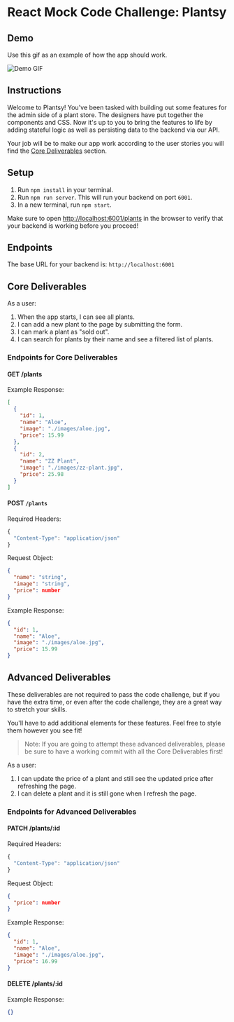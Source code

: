 # React Mock Code Challenge: Plantsy

## Demo

Use this gif as an example of how the app should work.

![Demo GIF](https://raw.githubusercontent.com/learn-co-curriculum/react-hooks-mock-code-challenge-plantshop/master/demo.gif)

## Instructions

Welcome to Plantsy! You've been tasked with building out some features for the
admin side of a plant store. The designers have put together the components and
CSS. Now it's up to you to bring the features to life by adding stateful logic
as well as persisting data to the backend via our API.

Your job will be to make our app work according to the user stories you will
find the [Core Deliverables](#Core-Deliverables) section.

## Setup

1. Run `npm install` in your terminal.
2. Run `npm run server`. This will run your backend on port `6001`.
3. In a new terminal, run `npm start`.

Make sure to open [http://localhost:6001/plants](http://localhost:6001/plants)
in the browser to verify that your backend is working before you proceed!

## Endpoints

The base URL for your backend is: `http://localhost:6001`

## Core Deliverables

As a user:

1. When the app starts, I can see all plants.
2. I can add a new plant to the page by submitting the form.
3. I can mark a plant as "sold out".
4. I can search for plants by their name and see a filtered list of plants.

### Endpoints for Core Deliverables

#### GET /plants

Example Response:

```json
[
  {
    "id": 1,
    "name": "Aloe",
    "image": "./images/aloe.jpg",
    "price": 15.99
  },
  {
    "id": 2,
    "name": "ZZ Plant",
    "image": "./images/zz-plant.jpg",
    "price": 25.98
  }
]
```

#### POST `/plants`

Required Headers:

```js
{
  "Content-Type": "application/json"
}
```

Request Object:

```json
{
  "name": "string",
  "image": "string",
  "price": number
}
```

Example Response:

```json
{
  "id": 1,
  "name": "Aloe",
  "image": "./images/aloe.jpg",
  "price": 15.99
}
```

## Advanced Deliverables

These deliverables are not required to pass the code challenge, but if you have
the extra time, or even after the code challenge, they are a great way to
stretch your skills.

You'll have to add additional elements for these features. Feel free to style
them however you see fit!

> Note: If you are going to attempt these advanced deliverables, please be sure
> to have a working commit with all the Core Deliverables first!

As a user:

1. I can update the price of a plant and still see the updated price after
   refreshing the page.
2. I can delete a plant and it is still gone when I refresh the page.

### Endpoints for Advanced Deliverables

#### PATCH /plants/:id

Required Headers:

```js
{
  "Content-Type": "application/json"
}
```

Request Object:

```json
{
  "price": number
}
```

Example Response:

```json
{
  "id": 1,
  "name": "Aloe",
  "image": "./images/aloe.jpg",
  "price": 16.99
}
```

#### DELETE /plants/:id

Example Response:

```json
{}
```
